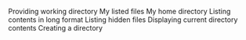 Providing working directory
My listed files
My home directory
Listing contents in long format
Listing hidden files
Displaying current directory contents
Creating a directory